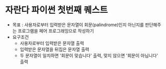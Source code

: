 # 자란다 파이썬 첫번째 퀘스트
- 목표 : 사용자로부터 입력받은 문자열이 회문(palindrome)인지 아닌지를 판단해주는 프로그램을 페어 프로그래밍으로 작성하기
- 요구조건
  - 사용자로부터 입력받은 문자열 출력
  - 입력받은 문자열을 뒤집은 문자열 출력
  - 두 문자열이 일치하면 '회문이 맞습니다' 출력, 맞지 않으면 '회문이 아닙니다' 출력
